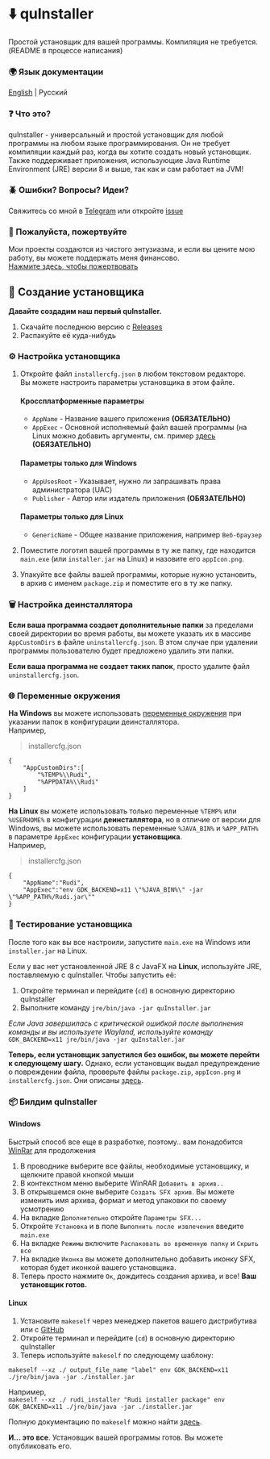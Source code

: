 
# ⬇️ quInstaller
Простой установщик для вашей программы. Компиляция не требуется. (README в процессе написания)

### 🌍 Язык документации
[English](https://github.com/ZzEdovec/quInstaller/blob/main/README.md) | Русский

### ❓ Что это?
quInstaller - универсальный и простой установщик для любой программы на любом языке программирования. Он не требует компиляции каждый раз, когда вы хотите создать новый установщик. Также поддерживает приложения, использующие Java Runtime Environment (JRE) версии 8 и выше, так как и сам работает на JVM!

### 🪲 Ошибки? Вопросы? Идеи?
Свяжитесь со мной в [Telegram](https://t.me/queinu) или откройте [issue](https://github.com/ZzEdovec/quInstaller/issues)

### 🥺 Пожалуйста, пожертвуйте
Мои проекты создаются из чистого энтузиазма, и если вы цените мою работу, вы можете поддержать меня финансово.  
[Нажмите здесь, чтобы пожертвовать](https://www.donationalerts.com/r/queinu)

## 🚀 Создание установщика
**Давайте создадим наш первый quInstaller.**

1. Скачайте последнюю версию с [Releases](https://github.com/ZzEdovec/quInstaller/releases)
2. Распакуйте её куда-нибудь

### ⚙️ Настройка установщика
1. Откройте файл `installercfg.json` в любом текстовом редакторе.  
    Вы можете настроить параметры установщика в этом файле.
    #### Кроссплатформенные параметры
    - `AppName` - Название вашего приложения **(ОБЯЗАТЕЛЬНО)**
    - `AppExec` - Основной исполняемый файл вашей программы (на Linux можно добавить аргументы, см. пример [здесь](https://github.com/ZzEdovec/quInstaller?tab=readme-ov-file#Environment%20variables:~:text=configuration.%20For%20example%2C-,installercfg.json,-%7B%0A%20%20%20%20%22AppName%22%3A%22Rudi%22%2C%0A%20%20%20%20%22AppExec) **(ОБЯЗАТЕЛЬНО)**

    #### Параметры только для Windows
    - `AppUsesRoot` - Указывает, нужно ли запрашивать права администратора (UAC)
    - `Publisher` - Автор или издатель приложения **(ОБЯЗАТЕЛЬНО)**

    #### Параметры только для Linux
    - `GenericName` - Общее название приложения, например `Веб-браузер`
    
2. Поместите логотип вашей программы в ту же папку, где находится `main.exe` (или `installer.jar` на Linux) и назовите его `appIcon.png`.
3. Упакуйте все файлы вашей программы, которые нужно установить, в архив с именем `package.zip` и поместите его в ту же папку.

### 🗑️ Настройка деинсталлятора
**Если ваша программа создает дополнительные папки** за пределами своей директории во время работы, вы можете указать их в массиве `AppCustomDirs` в файле `uninstallercfg.json`. В этом случае при удалении программы пользователю будет предложено удалить эти папки.

**Если ваша программа не создает таких папок**, просто удалите файл `uninstallercfg.json`.

### 🌐 Переменные окружения
**На Windows** вы можете использовать [переменные окружения](https://learn.microsoft.com/en-us/windows/deployment/usmt/usmt-recognized-environment-variables) при указании папок в конфигурации деинсталлятора.  
Например,

> installercfg.json

    {
        "AppCustomDirs":[
            "%TEMP%\\Rudi",
            "%APPDATA%\\Rudi"
        ]
    }

**На Linux** вы можете использовать только переменные `%TEMP%` или `%USERHOME%` в конфигурации **деинсталлятора**, но в отличие от версии для Windows, вы можете использовать переменные `%JAVA_BIN%` и `%APP_PATH%` в параметре `AppExec` конфигурации **установщика**.  
Например,

> installercfg.json

    {
        "AppName":"Rudi",
        "AppExec":"env GDK_BACKEND=x11 \"%JAVA_BIN%\" -jar \"%APP_PATH%/Rudi.jar\""
    }

### 🧪 Тестирование установщика
После того как вы все настроили, запустите `main.exe` на Windows или `installer.jar` на Linux.

Если у вас нет установленной JRE 8 с JavaFX на **Linux**, используйте JRE, поставляемую с quInstaller. Чтобы запустить её:
1. Откройте терминал и перейдите (`cd`) в основную директорию quInstaller
2. Выполните команду `jre/bin/java -jar quInstaller.jar`

*Если Java завершилась с критической ошибкой после выполнения команды и вы используете Wayland, используйте команду* `GDK_BACKEND=x11 jre/bin/java -jar quInstaller.jar`

**Теперь, если установщик запустился без ошибок, вы можете перейти к следующему шагу.** Однако, если установщик выдал предупреждение о повреждении файла, проверьте файлы `package.zip`, `appIcon.png` и `installercfg.json`. Они описаны [здесь](https://github.com/ZzEdovec/quInstaller?tab=readme-ov-file#configuring-installer).

### 📦 Билдим quInstaller
#### Windows
Быстрый способ все еще в разработке, поэтому.. вам понадобится [WinRar](https://www.win-rar.com/start.html) для продолжения
1. В проводнике выберите все файлы, необходимые установщику, и щелкните правой кнопкой мыши
2. В контекстном меню выберите WinRAR `Добавить в архив..`
3. В открывшемся окне выберите `Создать SFX архив`. Вы можете изменить имя архива, формат и метод упаковки по своему усмотрению
4. На вкладке `Дополнительно` откройте `Параметры SFX...`
5. Откройте `Установка` и в поле `Выполнить после извлечения` введите `main.exe`
6. На вкладке `Режимы` включите `Распаковать во временную папку` и `Скрыть все`
7. На вкладке `Иконка` вы можете дополнительно добавить иконку SFX, которая будет иконкой вашего установщика.
8. Теперь просто нажмите `Ок`, дождитесь создания архива, и все! **Ваш установщик готов.**

#### Linux
1. Установите `makeself` через менеджер пакетов вашего дистрибутива или с [GitHub](https://github.com/megastep/makeself)
2. Откройте терминал и перейдите (`cd`) в основную директорию quInstaller
3. Теперь используйте `makeself` по следующему шаблону:

`makeself --xz ./ output_file_name "label" env GDK_BACKEND=x11 ./jre/bin/java -jar ./installer.jar`

Например,  
`makeself --xz ./ rudi_installer "Rudi installer package" env GDK_BACKEND=x11 ./jre/bin/java -jar ./installer.jar`

Полную документацию по `makeself` можно найти [здесь](https://github.com/megastep/makeself?tab=readme-ov-file#usage).

**И... это все**. Установщик вашей программы готов. Вы можете опубликовать его.


